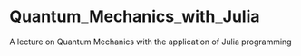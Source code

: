 # Quantum_Mechanics_with_Julia
A lecture on Quantum Mechanics with the application of Julia programming
